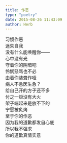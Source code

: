 ```yaml
---  
title: 作恶  
type: "poetry"  
date: 2015-08-26 11:43:09  
author: Herb  
---  
```

习惯作恶  
迷失自我  
没有什么能唤醒你——  
心中没有光  
守着你的阴暗吧  
怜悯怒骂也不必  
由着你装聋作哑  
病人不急医生急？  
给自己开的方子还不多  
付之一炬没有大火  
架子端起来是放不下的  
宁愿被炙烤  
至于你的作恶  
因为我的道歉都发自心底  
所以我不强求  
你的道歉真情实意  
